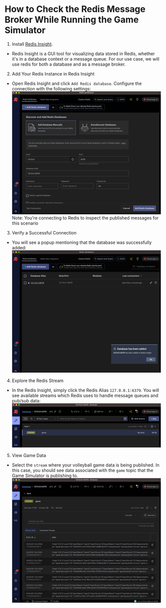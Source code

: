 # How to Check the Redis Message Broker While Running the Game Simulator

1. Install [Redis Insight](https://redis.io/insight/). 
- Redis Insight is a GUI tool for visualizing data stored in Redis, whether it's in a database context or a message 
queue. For our use case, we will use redis for both a database and as a message broker.
2. Add Your Redis Instance in Redis Insight
- Open Redis Insight and click `Add Redis database`. Configure the connection with the following settings:
![redisInsight](./assets/redisInsights.png)
Note: You're connecting to Redis to inspect the published messages for this scenario
3. Verify a Successful Connection
- You will see a popup mentioning that the database was successfully added:
![dbAddedRedisInsight](./assets/dbAddedRedisInsight.png)
4. Explore the Redis Stream
- In the Redis Insight, simply click the Redis Alias `127.0.0.1:6379`. You will see available streams which Redis uses
to handle message queues and pub/sub data:
![redisStream](./assets/redisStream.png)
5. View Game Data
- Select the `stream` where your volleyball game data is being published. In this case, you should see data associated 
with the `game` topic that the Game Simulator is publishing to.
![pubsubRedisData](./assets/pubsubRedisData.png)
